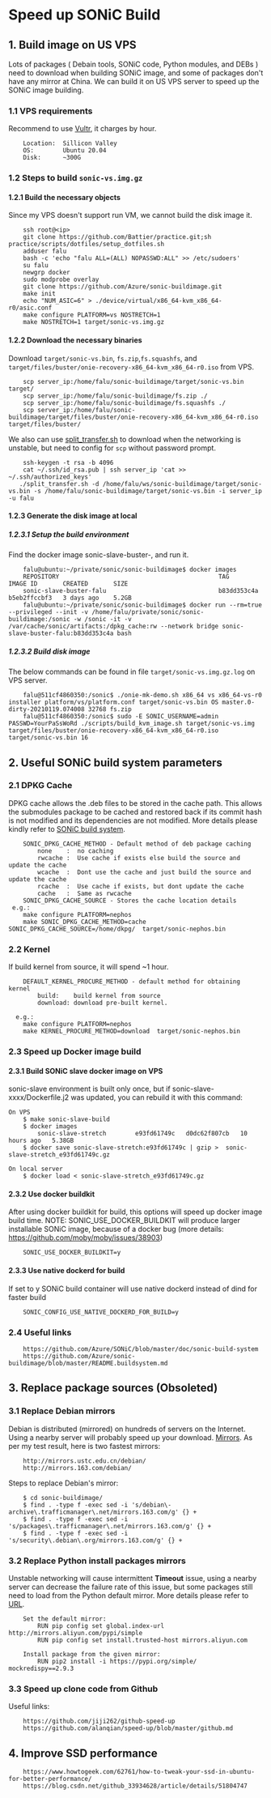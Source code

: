 # Speed up SONiC Build
## 1. Build image on US VPS
Lots of packages ( Debain tools, SONiC code, Python modules, and DEBs ) need to download when building SONiC image, and some of packages don't have any mirror at China. We can build it on US VPS server to speed up the SONiC image building.
### 1.1 VPS requirements
Recommend to use [Vultr](https://www.vultr.com/), it charges by hour.
```
    Location:  Sillicon Valley
    OS:        Ubuntu 20.04
    Disk:      ~300G
```
### 1.2 Steps to build `sonic-vs.img.gz`
#### 1.2.1 Build the necessary objects
Since my VPS doesn't support run VM, we cannot build the disk image it.
```
    ssh root@<ip>
    git clone https://github.com/Battier/practice.git;sh practice/scripts/dotfiles/setup_dotfiles.sh
    adduser falu    
    bash -c 'echo "falu ALL=(ALL) NOPASSWD:ALL" >> /etc/sudoers'
    su falu
    newgrp docker
    sudo modprobe overlay
    git clone https://github.com/Azure/sonic-buildimage.git
    make init
    echo "NUM_ASIC=6" > ./device/virtual/x86_64-kvm_x86_64-r0/asic.conf
    make configure PLATFORM=vs NOSTRETCH=1
    make NOSTRETCH=1 target/sonic-vs.img.gz
```
#### 1.2.2 Download the necessary binaries
Download `target/sonic-vs.bin`, `fs.zip`,`fs.squashfs`, and `target/files/buster/onie-recovery-x86_64-kvm_x86_64-r0.iso` from VPS.
```
    scp server_ip:/home/falu/sonic-buildimage/target/sonic-vs.bin target/
    scp server_ip:/home/falu/sonic-buildimage/fs.zip ./    
    scp server_ip:/home/falu/sonic-buildimage/fs.squashfs ./    
    scp server_ip:/home/falu/sonic-buildimage/target/files/buster/onie-recovery-x86_64-kvm_x86_64-r0.iso target/files/buster/    
```
We also can use [split_transfer.sh](https://github.com/Battier/practice/blob/master/scripts/shell/split_transfer.sh) to download when the networking is unstable, but need to config for `scp` without password prompt.
```
    ssh-keygen -t rsa -b 4096
    cat ~/.ssh/id_rsa.pub | ssh server_ip 'cat >> ~/.ssh/authorized_keys'
   ./split_transfer.sh -d /home/falu/ws/sonic-buildimage/target/sonic-vs.bin -s /home/falu/sonic-buildimage/target/sonic-vs.bin -i server_ip -u falu   
```
#### 1.2.3 Generate the disk image at local
##### 1.2.3.1 Setup the build environment
Find the docker image sonic-slave-buster-<username>, and run it.
```
    falu@ubuntu:~/private/sonic/sonic-buildimage$ docker images
    REPOSITORY                                            TAG           IMAGE ID       CREATED       SIZE
    sonic-slave-buster-falu                               b83dd353c4a   b5eb2ffccbf3   3 days ago    5.2GB
    falu@ubuntu:~/private/sonic/sonic-buildimage$ docker run --rm=true --privileged --init -v /home/falu/private/sonic/sonic-buildimage:/sonic -w /sonic -it -v /var/cache/sonic/artifacts:/dpkg_cache:rw --network bridge sonic-slave-buster-falu:b83dd353c4a bash   
```
##### 1.2.3.2 Build disk image
The below commands can be found in file `target/sonic-vs.img.gz.log` on VPS server.
```
    falu@511cf4860350:/sonic$ ./onie-mk-demo.sh x86_64 vs x86_64-vs-r0 installer platform/vs/platform.conf target/sonic-vs.bin OS master.0-dirty-20210119.074008 32768 fs.zip
    falu@511cf4860350:/sonic$ sudo -E SONIC_USERNAME=admin PASSWD=YourPaSsWoRd ./scripts/build_kvm_image.sh target/sonic-vs.img target/files/buster/onie-recovery-x86_64-kvm_x86_64-r0.iso target/sonic-vs.bin 16
```
## 2. Useful SONiC build system parameters
### 2.1 DPKG Cache
DPKG cache allows the .deb files to be stored in the cache path. This allows the submodules package to be cached and restored back if its commit hash is not modified and its dependencies are not modified.
More details please kindly refer to [SONiC build system](https://github.com/Azure/SONiC/blob/master/doc/sonic-build-system/DPKG%20caching%20framework%20.pptx).
```
    SONIC_DPKG_CACHE_METHOD - Default method of deb package caching
        none    :  no caching
        rwcache :  Use cache if exists else build the source and update the cache
        wcache  :  Dont use the cache and just build the source and update the cache
        rcache  :  Use cache if exists, but dont update the cache
        cache   :  Same as rwcache
    SONIC_DPKG_CACHE_SOURCE - Stores the cache location details
 e.g.:
    make configure PLATFORM=nephos
    make SONIC_DPKG_CACHE_METHOD=cache SONIC_DPKG_CACHE_SOURCE=/home/dkpg/  target/sonic-nephos.bin
```
### 2.2 Kernel
If build kernel from source, it will spend ~1 hour.
```
    DEFAULT_KERNEL_PROCURE_METHOD - default method for obtaining kernel
        build:    build kernel from source
        download: download pre-built kernel.
 
  e.g.:
    make configure PLATFORM=nephos
    make KERNEL_PROCURE_METHOD=download  target/sonic-nephos.bin
```
### 2.3 Speed up Docker image build
#### 2.3.1 Build SONiC slave docker image on VPS
sonic-slave environment is built only once, but if sonic-slave-xxxx/Dockerfile.j2 was updated, you can rebuild it with this command:
```
On VPS
    $ make sonic-slave-build
    $ docker images
        sonic-slave-stretch        e93fd61749c   d0dc62f807cb   10 hours ago   5.38GB
    $ docker save sonic-slave-stretch:e93fd61749c | gzip >  sonic-slave-stretch_e93fd61749c.gz

On local server
    $ docker load < sonic-slave-stretch_e93fd61749c.gz
```
#### 2.3.2 Use docker buildkit
After using docker buildkit for build, this options will speed up docker image build time. 
NOTE: SONIC_USE_DOCKER_BUILDKIT will produce larger installable SONiC image, because of a docker bug (more details: https://github.com/moby/moby/issues/38903)
```
    SONIC_USE_DOCKER_BUILDKIT=y
```
#### 2.3.3 Use native dockerd for build
If set to y SONiC build container will use native dockerd instead of dind for faster build
```
    SONIC_CONFIG_USE_NATIVE_DOCKERD_FOR_BUILD=y
```
### 2.4 Useful links
```
    https://github.com/Azure/SONiC/blob/master/doc/sonic-build-system
    https://github.com/Azure/sonic-buildimage/blob/master/README.buildsystem.md
```
## 3. Replace package sources (Obsoleted)
### 3.1 Replace Debian mirrors
Debian is distributed (mirrored) on hundreds of servers on the Internet. Using a nearby server will probably speed up your download. [Mirrors](https://www.debian.org/mirror/list). As per my test result, here is two fastest mirrors:
```
    http://mirrors.ustc.edu.cn/debian/
    http://mirrors.163.com/debian/
```
Steps to replace Debian's mirror:
```
    $ cd sonic-buildimage/
    $ find . -type f -exec sed -i 's/debian\-archive\.trafficmanager\.net/mirrors.163.com/g' {} +
    $ find . -type f -exec sed -i 's/packages\.trafficmanager\.net/mirrors.163.com/g' {} +
    $ find . -type f -exec sed -i 's/security\.debian\.org/mirrors.163.com/g' {} +
```
### 3.2 Replace Python install packages mirrors
Unstable networking will cause intermittent **Timeout** issue, using a nearby server can decrease the failure rate of this issue, but some packages still need to load from the Python default mirror. More details please refer to [URL](https://www.cnblogs.com/yuguangtai/p/13942364.html).
```
    Set the default mirror:
        RUN pip config set global.index-url http://mirrors.aliyun.com/pypi/simple
        RUN pip config set install.trusted-host mirrors.aliyun.com
    
    Install package from the given mirror:    
        RUN pip2 install -i https://pypi.org/simple/ mockredispy==2.9.3    
```
### 3.3 Speed up clone code from Github
Useful links:
```
    https://github.com/jiji262/github-speed-up
    https://github.com/alanqian/speed-up/blob/master/github.md

```
## 4. Improve SSD performance
```
    https://www.howtogeek.com/62761/how-to-tweak-your-ssd-in-ubuntu-for-better-performance/
    https://blog.csdn.net/github_33934628/article/details/51804747
```
